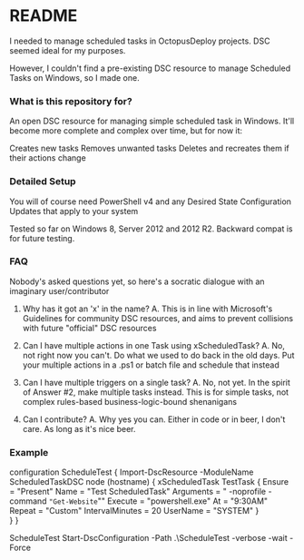 # README #

I needed to manage scheduled tasks in OctopusDeploy projects. DSC seemed ideal for my purposes.

However, I couldn't find a pre-existing DSC resource to manage Scheduled Tasks on Windows, so I made one. 

### What is this repository for? ###

An open DSC resource for managing simple scheduled task in Windows. It'll become more complete and complex over time, but for now it:

Creates new tasks
Removes unwanted tasks
Deletes and recreates them if their actions change

### Detailed Setup ###

You will of course need PowerShell v4 and any Desired State Configuration Updates that apply to your system

Tested so far on Windows 8, Server 2012 and 2012 R2. Backward compat is for future testing.

### FAQ ###

Nobody's asked questions yet, so here's a socratic dialogue with an imaginary user/contributor

1. Why has it got an 'x' in the name?
A. This is in line with Microsoft's Guidelines for community DSC resources, and aims to prevent collisions with future "official" DSC resources

2. Can I have multiple actions in one Task using xScheduledTask?
A. No, not right now you can't. Do what we used to do back in the old days. Put your multiple actions in a .ps1 or batch file and schedule that instead

3. Can I have multiple triggers on a single task?
A. No, not yet. In the spirit of Answer #2, make multiple tasks instead. This is for simple tasks, not complex rules-based business-logic-bound shenanigans

4. Can I contribute?
A. Why yes you can. Either in code or in beer, I don't care. As long as it's nice beer.

### Example ###

configuration ScheduleTest
{
    Import-DscResource -ModuleName ScheduledTaskDSC
    node (hostname)
    {
        xScheduledTask TestTask
        {
            Ensure = "Present"
            Name = "Test ScheduledTask"
            Arguments = " -noprofile -command `"Get-Website`""
            Execute = "powershell.exe"
            At = "9:30AM"
            Repeat = "Custom"
            IntervalMinutes = 20
            UserName = "SYSTEM"
        }       
    }
}

ScheduleTest
Start-DscConfiguration -Path .\ScheduleTest -verbose -wait -Force